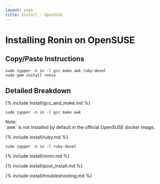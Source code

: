 ```yaml
---
layout: page
title: Install - OpenSUSE
---
```


# Installing Ronin on OpenSUSE

## Copy/Paste Instructions

```shell
sudo zypper -n in -l gcc make awk ruby-devel
sudo gem install ronin
```

## Detailed Breakdown

{% include install/gcc_and_make.md %}

```shell
sudo zypper -n in -l gcc make awk
```

<article class="message is-dark">
  <div class="message-header">Note:</div>
  <div class="message-body" markdown="1">
  `awk` is not installed by default in the official OpenSUSE docker image.
  </div>
</article>


{% include install/ruby.md %}

```shell
sudo zypper -n in -l ruby-devel
```

{% include install/ronin.md %}

{% include install/post_install.md %}

{% include install/troubleshooting.md %}
